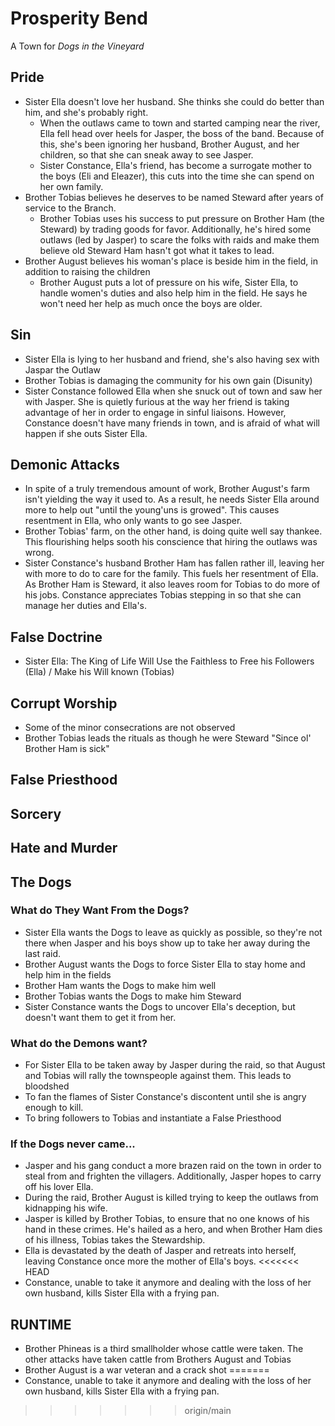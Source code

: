 # Prosperity Bend
A Town for *Dogs in the Vineyard*
## Pride
- Sister Ella doesn't love her husband.  She thinks she could do better than him, and she's probably right.
	- When the outlaws came to town and started camping near the river, Ella fell head over heels for Jasper, the boss of the band.  Because of this, she's been ignoring her husband, Brother August, and her children, so that she can sneak away to see Jasper.
	- Sister Constance, Ella's friend, has become a surrogate mother to the boys (Eli and Eleazer), this cuts into the time she can spend on her own family.
- Brother Tobias believes he deserves to be named Steward after years of service to the Branch.
	- Brother Tobias uses his success to put pressure on Brother Ham (the Steward) by trading goods for favor.  Additionally, he's hired some outlaws (led by Jasper) to scare the folks with raids and make them believe old Steward Ham hasn't got what it takes to lead.
- Brother August believes his woman's place is beside him in the field, in addition to raising the children
	- Brother August puts a lot of pressure on his wife, Sister Ella, to handle women's duties and also help him in the field.  He says he won't need her help as much once the boys are older.
## Sin
- Sister Ella is lying to her husband and friend, she's also having sex with Jaspar the Outlaw
- Brother Tobias is damaging the community for his own gain (Disunity)
- Sister Constance followed Ella when she snuck out of town and saw her with Jasper.  She is quietly furious at the way her friend is taking advantage of her in order to engage in sinful liaisons.  However, Constance doesn't have many friends in town, and is afraid of what will happen if she outs Sister Ella.
## Demonic Attacks
- In spite of a truly tremendous amount of work, Brother August's farm isn't yielding the way it used to.  As a result, he needs Sister Ella around more to help out "until the young'uns is growed".  This causes resentment in Ella, who only wants to go see Jasper.
- Brother Tobias' farm, on the other hand, is doing quite well say thankee.  This flourishing helps sooth his conscience that hiring the outlaws was wrong.
- Sister Constance's husband Brother Ham has fallen rather ill, leaving her with more to do to care for the family.  This fuels her resentment of Ella.  As Brother Ham is Steward, it also leaves room for Tobias to do more of his jobs.  Constance appreciates Tobias stepping in so that she can manage her duties and Ella's.
## False Doctrine
- Sister Ella: The King of Life Will Use the Faithless to Free his Followers (Ella) / Make his Will known (Tobias) 
## Corrupt Worship
- Some of the minor consecrations are not observed
- Brother Tobias leads the rituals as though he were Steward "Since ol' Brother Ham is sick"
## False Priesthood
## Sorcery

## Hate and Murder
## The Dogs
### What do They Want From the Dogs?
- Sister Ella wants the Dogs to leave as quickly as possible, so they're not there when Jasper and his boys show up to take her away during the last raid.
- Brother August wants the Dogs to force Sister Ella to stay home and help him in the fields
- Brother Ham wants the Dogs to make him well
- Brother Tobias wants the Dogs to make him Steward
- Sister Constance wants the Dogs to uncover Ella's deception, but doesn't want them to get it from her.
### What do the Demons want?
- For Sister Ella to be taken away by Jasper during the raid, so that August and Tobias will rally the townspeople against them.  This leads to bloodshed
- To fan the flames of Sister Constance's discontent until she is angry enough to kill.
- To bring followers to Tobias and instantiate a False Priesthood
### If the Dogs never came...
- Jasper and his gang conduct a more brazen raid on the town in order to steal from and frighten the villagers.  Additionally, Jasper hopes to carry off his lover Ella.
- During the raid, Brother August is killed trying to keep the outlaws from kidnapping his wife.
- Jasper is killed by Brother Tobias, to ensure that no one knows of his hand in these crimes.  He's hailed as a hero, and when Brother Ham dies of his illness, Tobias takes the Stewardship.
- Ella is devastated by the death of Jasper and retreats into herself, leaving Constance once more the mother of Ella's boys.
<<<<<<< HEAD
- Constance, unable to take it anymore and dealing with the loss of her own husband, kills Sister Ella with a frying pan.

## RUNTIME
- Brother Phineas is a third smallholder whose cattle were taken. The other attacks have taken cattle from Brothers August and Tobias
- Brother August is a war veteran and a crack shot
=======
- Constance, unable to take it anymore and dealing with the loss of her own husband, kills Sister Ella with a frying pan.
>>>>>>> origin/main
